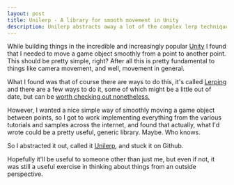 ```yaml
---
layout: post
title: Unilerp - A library for smooth movement in Unity
description: Unilerp abstracts away a lot of the complex lerp techniques in favour of two very simple methods
---
```


While building things in the incredible and increasingly popular [Unity](https://unity3d.com/) I found that I needed to move a game object smoothly from a point to another point. This should be pretty simple, right? After all this is pretty fundamental to things like camera movement, and well, movement in general.

What I found was that of course there are ways to do this, it's called [Lerping](https://docs.unity3d.com/ScriptReference/Vector3.Lerp.html) and there are a few ways to do it, some of which might be a little out of date, but can be [worth checking out nonetheless.](https://unity3d.com/learn/tutorials/projects/stealth-tutorial-4x-only/camera-movement)

However, I wanted a nice simple way of smoothly moving a game object between points, so I got to work implementing everything from the various tutorials and samples across the internet, and found that actually, what I'd wrote could be a pretty useful, generic library. Maybe. Who knows.

So I abstracted it out, called it [Unilerp](https://github.com/JordanRobinson/unilerp), and stuck it on Github.

Hopefully it'll be useful to someone other than just me, but even if not, it was still a useful exercise in thinking about things from an outside perspective.
